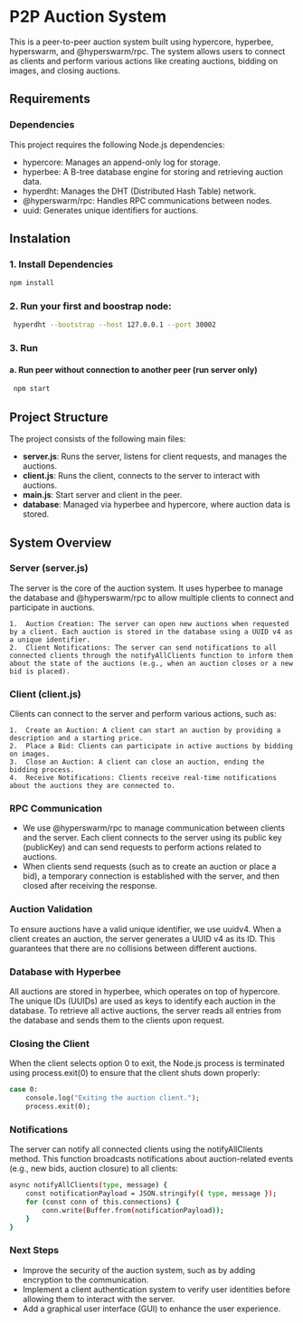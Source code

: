 # P2P Auction System

This is a peer-to-peer auction system built using hypercore, hyperbee, hyperswarm, and @hyperswarm/rpc. The system allows users to connect as clients and perform various actions like creating auctions, bidding on images, and closing auctions.


## Requirements
### Dependencies

This project requires the following Node.js dependencies:

* hypercore: Manages an append-only log for storage.
* hyperbee: A B-tree database engine for storing and retrieving auction data.
* hyperdht: Manages the DHT (Distributed Hash Table) network.
* @hyperswarm/rpc: Handles RPC communications between nodes.
* uuid: Generates unique identifiers for auctions.

## Instalation

### 1. Install Dependencies

   ```bash
   npm install
   ```
### 2. Run your first and boostrap node:

   ```bash
    hyperdht --bootstrap --host 127.0.0.1 --port 30002
   ```
### 3. Run
  #### a. Run peer without connection to another peer (run server only)
   ```bash
    npm start
   ```

## Project Structure
The project consists of the following main files:

* **server.js**: Runs the server, listens for client requests, and manages the auctions.
* **client.js**: Runs the client, connects to the server to interact with auctions.
* **main.js**: Start server and client in the peer.
* **database**: Managed via hyperbee and hypercore, where auction data is stored.

## System Overview
### Server (server.js)

The server is the core of the auction system. It uses hyperbee to manage the database and @hyperswarm/rpc to allow multiple clients to connect and participate in auctions.

	1.	Auction Creation: The server can open new auctions when requested by a client. Each auction is stored in the database using a UUID v4 as a unique identifier.
	2.	Client Notifications: The server can send notifications to all connected clients through the notifyAllClients function to inform them about the state of the auctions (e.g., when an auction closes or a new bid is placed).

### Client (client.js)

Clients can connect to the server and perform various actions, such as:

	1.	Create an Auction: A client can start an auction by providing a description and a starting price.
	2.	Place a Bid: Clients can participate in active auctions by bidding on images.
	3.	Close an Auction: A client can close an auction, ending the bidding process.
	4.	Receive Notifications: Clients receive real-time notifications about the auctions they are connected to.

### RPC Communication

* We use @hyperswarm/rpc to manage communication between clients and the server. Each client connects to the server using its public key (publicKey) and can send requests to perform actions related to auctions.
* When clients send requests (such as to create an auction or place a bid), a temporary connection is established with the server, and then closed after receiving the response.

### Auction Validation

To ensure auctions have a valid unique identifier, we use uuidv4. When a client creates an auction, the server generates a UUID v4 as its ID. This guarantees that there are no collisions between different auctions.

### Database with Hyperbee

All auctions are stored in hyperbee, which operates on top of hypercore. The unique IDs (UUIDs) are used as keys to identify each auction in the database. To retrieve all active auctions, the server reads all entries from the database and sends them to the clients upon request.

### Closing the Client

When the client selects option 0 to exit, the Node.js process is terminated using process.exit(0) to ensure that the client shuts down properly:
```bash
case 0:
    console.log("Exiting the auction client.");
    process.exit(0);
```

### Notifications

The server can notify all connected clients using the notifyAllClients method. This function broadcasts notifications about auction-related events (e.g., new bids, auction closure) to all clients:
```bash
async notifyAllClients(type, message) {
    const notificationPayload = JSON.stringify({ type, message });
    for (const conn of this.connections) {
        conn.write(Buffer.from(notificationPayload));
    }
}
```

### Next Steps

* Improve the security of the auction system, such as by adding encryption to the communication.
* Implement a client authentication system to verify user identities before allowing them to interact with the server.
* Add a graphical user interface (GUI) to enhance the user experience.

